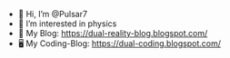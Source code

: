 - 👋 Hi, I’m @Pulsar7
- 👀 I’m interested in physics
- 📡 My Blog: https://dual-reality-blog.blogspot.com/
- 🖥️ My Coding-Blog: https://dual-coding.blogspot.com/

<!---
Pulsar7/Pulsar7 is a ✨ special ✨ repository because its `README.md` (this file) appears on your GitHub profile.
You can click the Preview link to take a look at your changes.
--->
